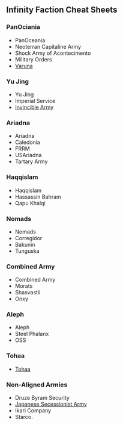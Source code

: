 ## Infinity Faction Cheat Sheets

### PanOciania

* PanOceania  
* Neoterran Capitaline Army  
* Shock Army of Acontecimento  
* Military Orders  
* [Varuna](./PanO/Varuna.md)  

### Yu Jing

* Yu Jing  
* Imperial Service  
* [Invincible Army](./YuJing/IA.md)  

### Ariadna

* Ariadna  
* Caledonia  
* FRRM  
* USAriadna  
* Tartary Army  

### Haqqislam

* Haqqislam  
* Hassassin Bahram  
* Qapu Khalqi  

### Nomads

* Nomads  
* Corregidor  
* Bakunin  
* Tunguska  

### Combined Army

* Combined Army  
* Morats  
* Shasvastii  
* Onxy  

### Aleph

* Aleph  
* Steel Phalanx  
* OSS  

### Tohaa

* [Tohaa](./Tohaa/Tohaa.md)

### Non-Aligned Armies

* Druze Byram Security  
* [Japanese Secessionist Army](./NAA/JSA.md)  
* Ikari Company  
* Starco.  
